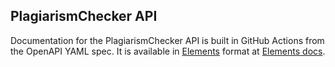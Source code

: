 ﻿## PlagiarismChecker API

Documentation for the PlagiarismChecker API is built in GitHub Actions from the OpenAPI YAML spec.
It is available in 
[Elements](https://stoplight.io/open-source/elements) format at
[Elements docs](https://muirehenwedd.github.io/PlagiarismChecker/elements.html#/).
